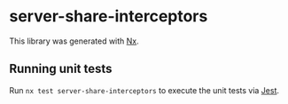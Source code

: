 # server-share-interceptors

This library was generated with [Nx](https://nx.dev).

## Running unit tests

Run `nx test server-share-interceptors` to execute the unit tests via [Jest](https://jestjs.io).
